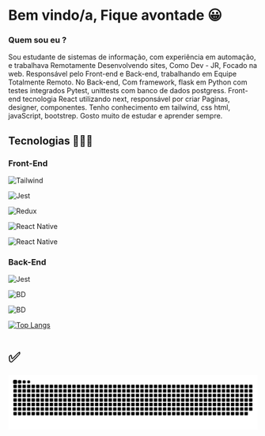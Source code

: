 
  <h1>Bem vindo/a, Fique avontade 😀</h1> 
  
  <h3>Quem sou eu ?</h3>
  
  <p> Sou estudante de sistemas de informação, com experiência em automação, e trabalhava Remotamente Desenvolvendo sites, Como Dev -  JR, Focado na web.
 Responsável pelo Front-end e Back-end, trabalhando em Equipe Totalmente Remoto.
 No Back-end, Com framework, flask em Python com testes integrados Pytest, unittests com banco de dados postgress.
Front-end tecnologia React utilizando next, responsável por criar Paginas, designer, componentes.
Tenho conhecimento em tailwind, css html, javaScript, bootstrep.
Gosto muito de estudar e aprender sempre.</p>


<h2>Tecnologias 🧑‍💻✅</h2>
  <h3>Front-End</h3>
<div style="display:inline_block;">   
  
  ![Tailwind](https://img.shields.io/badge/Tailwind_CSS-38B2AC?style=for-the-badge&logo=tailwind-css&logoColor=white)
  
  ![Jest](https://img.shields.io/badge/Jest-323330?style=for-the-badge&logo=Jest&logoColor=white)
  
  ![Redux]( https://img.shields.io/badge/Redux-593D88?style=for-the-badge&logo=redux&logoColor=white)
  
  ![React Native](https://img.shields.io/badge/React_Native-20232A?style=for-the-badge&logo=react&logoColor=61DAF)
  
  ![React Native](https://img.shields.io/badge/React-20232A?style=for-the-badge&logo=react&logoColor=61DAFB)
  
</div>
 <h3>Back-End</h3>
<div style="display:inline_block;"> 
  
  ![Jest](https://img.shields.io/badge/Jest-323330?style=for-the-badge&logo=Jest&logoColor=white)
  
  ![BD](https://img.shields.io/badge/PostgreSQL-316192?style=for-the-badge&logo=postgresql&logoColor=white)
  
  ![BD](https://img.shields.io/badge/Express.js-404D59?style=for-the-badge)
  

</div>
  
  
  
  [![Top Langs](https://github-readme-stats.vercel.app/api/top-langs/?username=devmateusborges&layout=compact)](https://github.com/devmateusborges/github-readme-stats)
  
  
  
  <h1>✅</h1>
  
  ![Snake animation](https://github.com/Spekytro15/Spekytro15/blob/output/github-contribution-grid-snake.svg)
 
  
